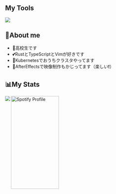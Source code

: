 ## My Tools
<img src="https://skillicons.dev/icons?i=cpp,ts,rust,neovim" />

## 🚀About me

- 📘高校生です
- 💕RustとTypeScriptとVimが好きです
- 💫Kubernetesでおうちクラスタやってます
- 🎈AfterEffectsで映像制作もかじってます（楽しい❗）

## 📊My Stats

<a href="https://github.com/anuraghazra/github-readme-stats">
  <img align="left" src="https://github-readme-stats.vercel.app/api?username=uvu1&count_private=true&show_icons=true" />
</a>
<a href="https://open.spotify.com/user/ifiq1qvttf7aogj6c1xsvbf0z">
    <img align="left" src="https://spotify-github-profile.kittinanx.com/api/view?uid=ifiq1qvttf7aogj6c1xsvbf0z&cover_image=true&theme=compact&show_offline=false&background_color=121212&interchange=false" width="155" height="300" alt="Spotify Profile">
</a>
